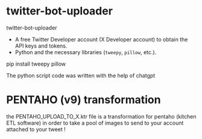 # twitter-bot-uploader
twitter-bot-uploader

- A free Twitter Developer account (X Developer account) to obtain the API keys and tokens.
- Python and the necessary libraries (`tweepy`, `pillow`, etc.).

pip install tweepy pillow

The python script code was written with the help of chatgpt

# PENTAHO (v9) transformation
the PENTAHO_UPLOAD_TO_X.ktr file is a transformation for pentaho (kitchen ETL software)
in order to take a pool of images to send to your account attached to your tweet !
